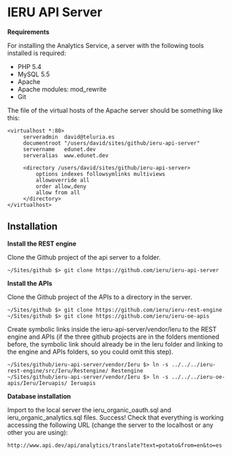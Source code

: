 IERU API Server
===============

**Requirements**

For installing the Analytics Service, a server with the following tools installed is required:
* PHP 5.4
* MySQL 5.5
* Apache
* Apache modules: mod_rewrite
* Git

The file of the virtual hosts of the Apache server should be something like this: 
```
<virtualhost *:80>
     serveradmin  david@teluria.es
     documentroot "/users/david/sites/github/ieru-api-server"
     servername   edunet.dev
     serveralias  www.edunet.dev

     <directory /users/david/sites/github/ieru-api-server>
         options indexes followsymlinks multiviews
         allowoverride all
         order allow,deny
         allow from all
     </directory>
</virtualhost>
```

Installation
------------
**Install the REST engine**

Clone the Github project of the api server to a folder.
```
~/Sites/github $> git clone https://github.com/ieru/ieru-api-server
```
**Install the APIs**

Clone the Github project of the APIs to a directory in the server.
```
~/Sites/github $> git clone https://github.com/ieru/ieru-rest-engine
~/Sites/github $> git clone https://github.com/ieru/ieru-oe-apis
```
Create symbolic links inside the ieru-api-server/vendor/Ieru to the REST engine and APIs (if the three github projects are in the folders mentioned before, the symbolic link should already be in the Ieru folder and linking to the engine and APIs folders, so you could omit this step).
```
~/Sites/github/ieru-api-server/vendor/Ieru $> ln -s ../../../ieru-rest-engine/src/Ieru/Restengine/ Restengine
~/Sites/github/ieru-api-server/vendor/Ieru $> ln -s ../../../ieru-oe-apis/Ieru/Ieruapis/ Ieruapis
```
**Database installation**

Import to the local server the ieru_organic_oauth.sql and ieru_organic_analytics.sql files.
Success!
Check that everything is working accessing the following URL (change the server to the localhost or any other you are using):
```
http://www.api.dev/api/analytics/translate?text=potato&from=en&to=es
```
